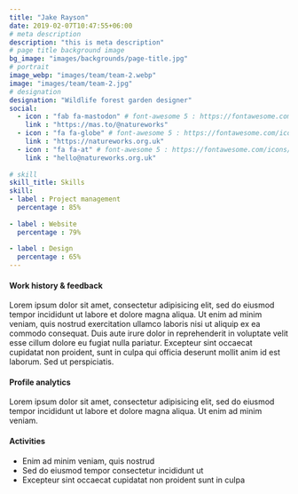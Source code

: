 ```yaml
---
title: "Jake Rayson"
date: 2019-02-07T10:47:55+06:00
# meta description
description: "this is meta description"
# page title background image
bg_image: "images/backgrounds/page-title.jpg"
# portrait
image_webp: "images/team/team-2.webp"
image: "images/team/team-2.jpg"
# designation
designation: "Wildlife forest garden designer"
social:
  - icon : "fab fa-mastodon" # font-awesome 5 : https://fontawesome.com/icons/
    link : "https://mas.to/@natureworks"
  - icon : "fa fa-globe" # font-awesome 5 : https://fontawesome.com/icons/
    link : "https://natureworks.org.uk"
  - icon : "fa fa-at" # font-awesome 5 : https://fontawesome.com/icons/
    link : "hello@natureworks.org.uk"
 
# skill
skill_title: Skills
skill:
- label : Project management
  percentage : 85%
  
- label : Website
  percentage : 79%
  
- label : Design
  percentage : 65%
---
```


#### Work history & feedback
Lorem ipsum dolor sit amet, consectetur adipisicing elit, sed do eiusmod tempor incididunt ut labore et dolore magna aliqua. Ut enim ad minim veniam, quis nostrud exercitation ullamco laboris nisi ut aliquip ex ea commodo consequat. Duis aute irure dolor in reprehenderit in voluptate velit esse cillum dolore eu fugiat nulla pariatur. Excepteur sint occaecat cupidatat non proident, sunt in culpa qui officia deserunt mollit anim id est laborum. Sed ut perspiciatis.

#### Profile analytics
Lorem ipsum dolor sit amet, consectetur adipisicing elit, sed do eiusmod tempor incididunt ut labore et dolore magna aliqua. Ut enim ad minim veniam.

#### Activities
* Enim ad minim veniam, quis nostrud
* Sed do eiusmod tempor consectetur incididunt ut
* Excepteur sint occaecat cupidatat non proident sunt in culpa
